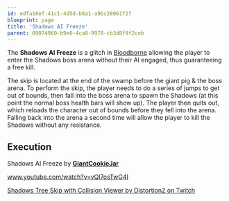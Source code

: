 ```yaml
---
id: edfa16ef-41c1-4d5d-b8a1-a9bc28961f2f
blueprint: page
title: 'Shadows AI Freeze'
parent: 09074960-b9e0-4ca8-9978-cb3d8f9f2ceb
---
```

The **Shadows AI Freeze** is a glitch in [Bloodborne](/bloodborne) allowing the player to enter the Shadows boss arena without their AI engaged, thus guaranteeing a free kill.

The skip is located at the end of the swamp before the giant pig & the boss arena. To perform the skip, the player needs to do a series of jumps to get out of bounds, then fall into the boss arena to spawn the Shadows (at this point the normal boss health bars will show up). The player then quits out, which reloads the character out of bounds before they fell into the arena. Falling back into the arena a second time will allow the player to kill the Shadows without any resistance.

## Execution

Shadows AI Freeze by [**GiantCookieJar**](https://www.youtube.com/channel/UCJ3sL2bDfLh8rt-BNIgvdrA)

www.youtube.com/watch?v=vQl7osTwG4I

[Shadows Tree Skip with Collision Viewer  by Distortion2 on Twitch](https://clips.twitch.tv/CogentAthleticChimpanzeeAsianGlow)
